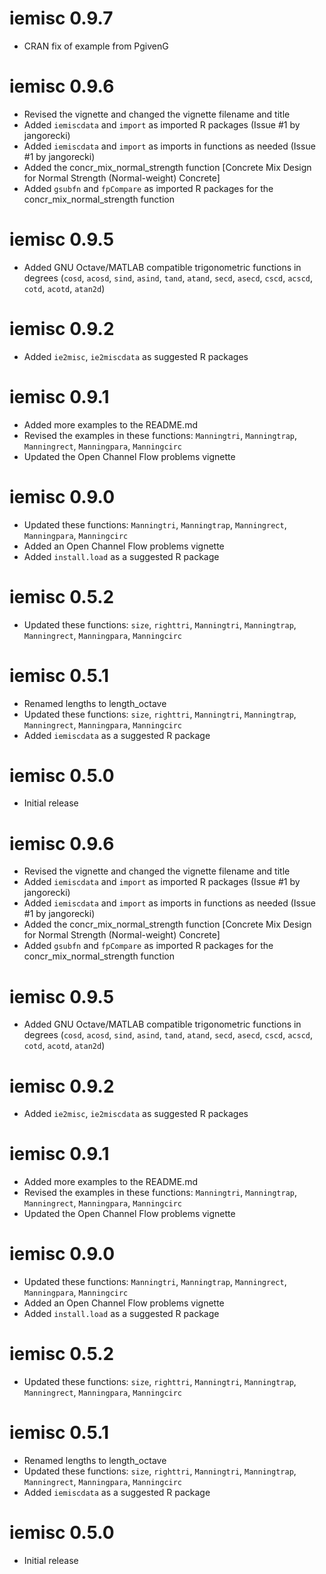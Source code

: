 # iemisc 0.9.7

* CRAN fix of example from PgivenG

# iemisc 0.9.6

* Revised the vignette and changed the vignette filename and title
* Added `iemiscdata` and `import` as imported R packages (Issue #1 by jangorecki)
* Added `iemiscdata` and `import` as imports in functions as needed (Issue #1 by jangorecki)
* Added the concr_mix_normal_strength function [Concrete Mix Design for Normal Strength (Normal-weight) Concrete]
* Added `gsubfn` and `fpCompare` as imported R packages for the concr_mix_normal_strength function


# iemisc 0.9.5

* Added GNU Octave/MATLAB compatible trigonometric functions in degrees (`cosd`, `acosd`, `sind`, `asind`, `tand`, `atand`, `secd`, `asecd`, `cscd`, `acscd`, `cotd`, `acotd`, `atan2d`)


# iemisc 0.9.2

* Added `ie2misc`, `ie2miscdata` as suggested R packages


# iemisc 0.9.1

* Added more examples to the README.md
* Revised the examples in these functions: `Manningtri`, `Manningtrap`, `Manningrect`, `Manningpara`, `Manningcirc`
* Updated the Open Channel Flow problems vignette


# iemisc 0.9.0

* Updated these functions: `Manningtri`, `Manningtrap`, `Manningrect`, `Manningpara`, `Manningcirc`
* Added an Open Channel Flow problems vignette
* Added `install.load` as a suggested R package


# iemisc 0.5.2

* Updated these functions: `size`, `righttri`, `Manningtri`, `Manningtrap`, `Manningrect`, `Manningpara`, `Manningcirc`


# iemisc 0.5.1

* Renamed lengths to length_octave
* Updated these functions: `size`, `righttri`, `Manningtri`, `Manningtrap`, `Manningrect`, `Manningpara`, `Manningcirc`
* Added `iemiscdata` as a suggested R package


# iemisc 0.5.0

* Initial release



# iemisc 0.9.6

* Revised the vignette and changed the vignette filename and title
* Added `iemiscdata` and `import` as imported R packages (Issue #1 by jangorecki)
* Added `iemiscdata` and `import` as imports in functions as needed (Issue #1 by jangorecki)
* Added the concr_mix_normal_strength function [Concrete Mix Design for Normal Strength (Normal-weight) Concrete]
* Added `gsubfn` and `fpCompare` as imported R packages for the concr_mix_normal_strength function


# iemisc 0.9.5

* Added GNU Octave/MATLAB compatible trigonometric functions in degrees (`cosd`, `acosd`, `sind`, `asind`, `tand`, `atand`, `secd`, `asecd`, `cscd`, `acscd`, `cotd`, `acotd`, `atan2d`)


# iemisc 0.9.2

* Added `ie2misc`, `ie2miscdata` as suggested R packages


# iemisc 0.9.1

* Added more examples to the README.md
* Revised the examples in these functions: `Manningtri`, `Manningtrap`, `Manningrect`, `Manningpara`, `Manningcirc`
* Updated the Open Channel Flow problems vignette


# iemisc 0.9.0

* Updated these functions: `Manningtri`, `Manningtrap`, `Manningrect`, `Manningpara`, `Manningcirc`
* Added an Open Channel Flow problems vignette
* Added `install.load` as a suggested R package


# iemisc 0.5.2

* Updated these functions: `size`, `righttri`, `Manningtri`, `Manningtrap`, `Manningrect`, `Manningpara`, `Manningcirc`


# iemisc 0.5.1

* Renamed lengths to length_octave
* Updated these functions: `size`, `righttri`, `Manningtri`, `Manningtrap`, `Manningrect`, `Manningpara`, `Manningcirc`
* Added `iemiscdata` as a suggested R package


# iemisc 0.5.0

* Initial release
